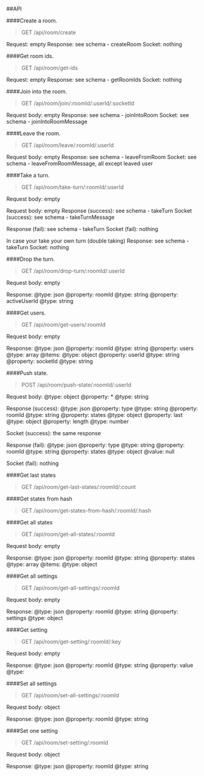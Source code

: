 ##API


####Create a room.
> GET /api/room/create

Request: empty
Response: see schema - createRoom
Socket: nothing


####Get room ids.
> GET /api/room/get-ids

Request: empty
Response: see schema - getRoomIds
Socket: nothing


####Join into the room.
> GET /api/room/join/:roomId/:userId/:socketId

Request body: empty
Response: see schema - joinIntoRoom
Socket: see schema - joinIntoRoomMessage


####Leave the room.
> GET /api/room/leave/:roomId/:userId

Request body: empty
Response: see schema - leaveFromRoom
Socket: see schema - leaveFromRoomMessage, all except leaved user


####Take a turn.
> GET /api/room/take-turn/:roomId/:userId

Request body: empty

Request body: empty
Response (success): see schema - takeTurn
Socket (success): see schema - takeTurnMessage

Response (fail): see schema - takeTurn
Socket (fail): nothing

In case your take your own turn (double taking)
Response: see schema - takeTurn
Socket: nothing



























####Drop the turn.
> GET /api/room/drop-turn/:roomId/:userId

Request body: empty

Response: 
@type: json
    @property: roomId
        @type: string
    @property: activeUserId
        @type: string


####Get users.
> GET /api/room/get-users/:roomId

Request body: empty

Response: 
@type: json
    @property: roomId
        @type: string
    @property: users
        @type: array
            @items:
                @type: object
                    @property: userId
                    @type: string
                    @property: socketId
                    @type: string


####Push state.
> POST /api/room/push-state/:roomId/:userId

Request body:
@type: object
    @property: *
        @type: string

Response (success): 
@type: json
    @property: type
        @type: string
    @property: roomId
        @type: string
    @property: states
        @type: object
            @property: last
                @type: object<your pushed state>
            @property: length
                @type: number

Socket (success): the same response

Response (fail): 
@type: json
    @property: type
        @type: string
    @property: roomId
        @type: string
    @property: states
        @type: object
        @value: null

Socket (fail): nothing


####Get last states
> GET /api/room/get-last-states/:roomId/:count

####Get states from hash
> GET /api/room/get-states-from-hash/:roomId/:hash

####Get all states
> GET /api/room/get-all-states/:roomId

Request body: empty

Response: 
@type: json
    @property: roomId
        @type: string
    @property: states
        @type: array
            @items:
                @type: object<pushed states>


####Get all settings
> GET /api/room/get-all-settings/:roomId

Request body: empty

Response: 
@type: json
    @property: roomId
        @type: string
    @property: settings
        @type: object<your settings>


####Get setting
> GET /api/room/get-setting/:roomId/:key

Request body: empty

Response: 
@type: json
    @property: roomId
        @type: string
    @property: value
        @type: <value of setting>


####Set all settings
> GET /api/room/set-all-settings/:roomId

Request body: object<your settings>

Response: 
@type: json
    @property: roomId
        @type: string


####Set one setting
> GET /api/room/set-setting/:roomId

Request body: object<your setting>

Response: 
@type: json
    @property: roomId
        @type: string
